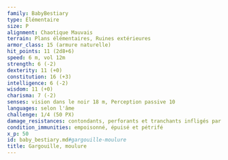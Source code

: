 ```yaml
---
family: BabyBestiary
type: Élémentaire
size: P
alignment: Chaotique Mauvais
terrain: Plans élémentaires, Ruines extérieures
armor_class: 15 (armure naturelle)
hit_points: 11 (2d8+6)
speed: 6 m, vol 12m
strength: 6 (-2)
dexterity: 11 (+0)
constitution: 16 (+3)
intelligence: 6 (-2)
wisdom: 11 (+0)
charisma: 7 (-2)
senses: vision dans le noir 18 m, Perception passive 10
languages: selon l'âme
challenge: 1/4 (50 PX)
damage_resistances: contondants, perforants et tranchants infligés par des attaques non magiques qui ne sont pas en adamantiumde poison
condition_immunities: empoisonné, épuisé et pétrifé
x_p: 50
id: baby_bestiary.md#gargouille-moulure
title: Gargouille, moulure
---
```


